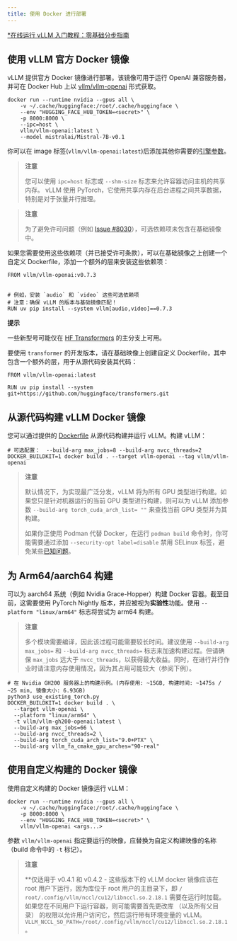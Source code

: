 ```yaml
---
title: 使用 Docker 进行部署
---
```


[*在线运行 vLLM 入门教程：零基础分步指南](https://openbayes.com/console/public/tutorials/rXxb5fZFr29?utm_source=vLLM-CNdoc&utm_medium=vLLM-CNdoc-V1&utm_campaign=vLLM-CNdoc-V1-25ap)

## 使用 vLLM 官方 Docker 镜像

vLLM 提供官方 Docker 镜像进行部署。该镜像可用于运行 OpenAI 兼容服务器，并可在 Docker Hub 上以 [vllm/vllm-openai](https://hub.docker.com/r/vllm/vllm-openai/tags) 形式获取。

```plain
docker run --runtime nvidia --gpus all \
    -v ~/.cache/huggingface:/root/.cache/huggingface \
    --env "HUGGING_FACE_HUB_TOKEN=<secret>" \
    -p 8000:8000 \
    --ipc=host \
    vllm/vllm-openai:latest \
    --model mistralai/Mistral-7B-v0.1
```

你可以在 image 标签(`vllm/vllm-openai:latest`)后添加其他你需要的[引擎参数](https://docs.vllm.ai/en/latest/serving/engine_args.html#engine-args)。

> **注意**
>
> 您可以使用 `ipc=host` 标志或 `--shm-size` 标志来允许容器访问主机的共享内存。 vLLM 使用 PyTorch，它使用共享内存在后台进程之间共享数据，特别是对于张量并行推理。

> **注意**
>
> 为了避免许可问题（例如 [Issue #8030](https://github.com/vllm-project/vllm/issues/8030)），可选依赖项未包含在基础镜像中。

如果您需要使用这些依赖项（并已接受许可条款），可以在基础镜像之上创建一个自定义 Dockerfile，添加一个额外的层来安装这些依赖项：

```plain
FROM vllm/vllm-openai:v0.7.3


# 例如，安装 `audio` 和 `video` 这些可选依赖项
# 注意：确保 vLLM 的版本与基础镜像匹配！
RUN uv pip install --system vllm[audio,video]==0.7.3
```

**提示**

一些新型号可能仅在 [HF Transformers](https://github.com/huggingface/transformers) 的主分支上可用。

要使用 `transformer` 的开发版本，请在基础映像上创建自定义 Dockerfile，其中包含一个额外的层，用于从源代码安装其代码：

```plain
FROM vllm/vllm-openai:latest

RUN uv pip install --system git+https://github.com/huggingface/transformers.git
```

## 从源代码构建 vLLM Docker 镜像

您可以通过提供的 [Dockerfile](https://github.com/vllm-project/vllm/blob/main/Dockerfile) 从源代码构建并运行 vLLM。构建 vLLM：

```plain
# 可选配置：  --build-arg max_jobs=8 --build-arg nvcc_threads=2
DOCKER_BUILDKIT=1 docker build . --target vllm-openai --tag vllm/vllm-openai
```

> **注意**
> 
> 默认情况下，为实现最广泛分发，vLLM 将为所有 GPU 类型进行构建。如果您只是针对机器运行的当前 GPU 类型进行构建，则可以为 vLLM 添加参数 `--build-arg torch_cuda_arch_list= ""` 来查找当前 GPU 类型并为其构建。
>
> 如果你正使用 Podman 代替 Docker，在运行 `podman build` 命令时，你可能需要通过添加 `--security-opt label=disable` 禁用 SELinux 标签，避免某些[已知问题](https://github.com/containers/buildah/discussions/4184)。

## 为 Arm64/aarch64 构建

可以为 aarch64 系统（例如 Nvidia Grace-Hopper）构建 Docker 容器。截至目前，这需要使用 PyTorch Nightly 版本，并应被视为**实验性**功能。使用 `--platform "linux/arm64"` 标志将尝试为 arm64 构建。

> **注意**
> 
> 多个模块需要编译，因此该过程可能需要较长时间。建议使用 `--build-arg max_jobs=` 和 `--build-arg nvcc_threads=` 标志来加速构建过程。但请确保 `max_jobs` 远大于 `nvcc_threads`，以获得最大收益。同时，在进行并行作业时请注意内存使用情况，因为其占用可能较大（参阅下例）。

```plain
# 在 Nvidia GH200 服务器上的构建示例。(内存使用: ~15GB, 构建时间: ~1475s / ~25 min, 镜像大小: 6.93GB)
python3 use_existing_torch.py
DOCKER_BUILDKIT=1 docker build . \
  --target vllm-openai \
  --platform "linux/arm64" \
  -t vllm/vllm-gh200-openai:latest \
  --build-arg max_jobs=66 \
  --build-arg nvcc_threads=2 \
  --build-arg torch_cuda_arch_list="9.0+PTX" \
  --build-arg vllm_fa_cmake_gpu_arches="90-real"
```

## 使用自定义构建的 Docker 镜像

使用自定义构建的 Docker 镜像运行 vLLM：

```plain
docker run --runtime nvidia --gpus all \
    -v ~/.cache/huggingface:/root/.cache/huggingface \
    -p 8000:8000 \
    --env "HUGGING_FACE_HUB_TOKEN=<secret>" \
    vllm/vllm-openai <args...>
```

参数 `vllm/vllm-openai` 指定要运行的映像，应替换为自定义构建映像的名称（build 命令中的 `-t` 标记）。

> **注意**
> 
> **仅适用于 v0.4.1 和 v0.4.2 - 这些版本下的 vLLM docker 镜像应该在 root 用户下运行，因为库位于 root 用户的主目录下，即 `/ root/.config/vllm/nccl/cu12/libnccl.so.2.18.1` 需要在运行时加载。如果您在不同用户下运行容器，则可能需要首先更改库 （以及所有父目录） 的权限以允许用户访问它，然后运行带有环境变量的 vLLM。`VLLM_NCCL_SO_PATH=/root/.config/vllm/nccl/cu12/libnccl.so.2.18.1`。
